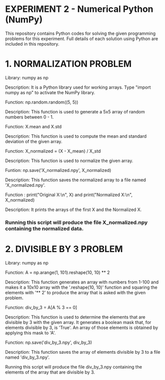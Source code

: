 # EXPERIMENT 2 - Numerical Python (NumPy)
This repository contains Python codes for solving the given programming problems for this experiment. Full details of each solution using Python are included in this repository.

# 1. NORMALIZATION PROBLEM 
Library: numpy as np 

Description: It is a Python library used for working arrays. Type "import numpy as np" to activate the NumPy library. 

Function: np.random.random((5, 5)) 

Description: This function is used to generate a 5x5 array of random numbers between 0 - 1. 

Function: X.mean and X.std 

Description: This function is used to compute the mean and standard deviation of the given array. 

Function: X_normalized = (X - X_mean) / X_std 

Description: This function is used to normalize the given array. 

Funtion: np.save('X_normalized.npy', X_normalized)

Description: This function saves the normalized array to a file named 'X_normalized.npy'. 

Function : print("Original X:\n", X) and print("Normalized X:\n", X_normalized)

Description: It prints the arrays of the first X and the Normalized X. 

### Running this script will produce the file X_normalized.npy containing the normalized data.

# 2. DIVISIBLE BY 3 PROBLEM
Library: numpy as np 

Function: A = np.arange(1, 101).reshape(10, 10) ** 2

Description: This function generates an array with numbers from 1-100 and makes it a 10x10 array with the '.reshape(10, 10)' function and squaring the elements with '** 2' to produce the array that is asked with the given problem. 

Function: div_by_3 = A[A % 3 == 0]

Description: This function is used to determine the elements that are divisible by 3 with the given array. It generates a boolean mask that, for elements divisible by 3, is 'True'. An array of those elements is obtained by applying this mask to 'A'.

Function: np.save('div_by_3.npy', div_by_3) 

Description: This function saves the array of elements divisible by 3 to a file named 'div_by_3.npy'.

Running this script will produce the file div_by_3.npy containing the elements of the array that are divisible by 3.


